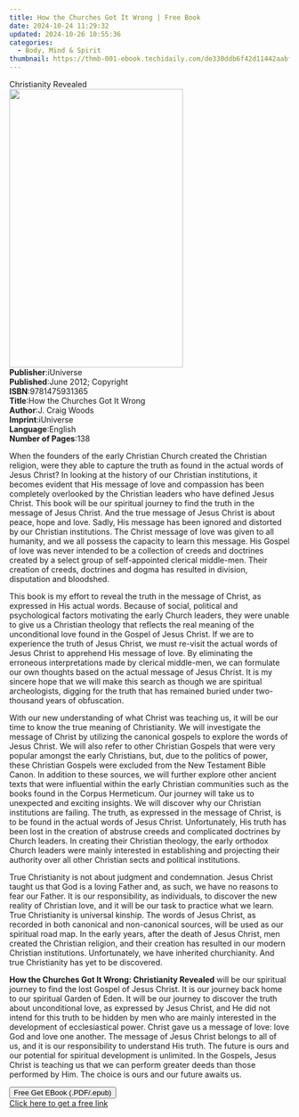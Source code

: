 ```yaml
---
title: How the Churches Got It Wrong | Free Book
date: 2024-10-24 11:29:32
updated: 2024-10-26 10:55:36
categories:
  - Body, Mind & Spirit
thumbnail: https://thmb-001-ebook.techidaily.com/de330ddb6f42d11442aabf62df8f7d566a9ad55cfe4a00850d3e79405550a289.jpg
---
```

<main id="book-container">
  <div class="flex flex-col">
    <div class="book-brief flex-1 py-6 px-4 sm:p-6 md:py-10 md:px-8">
      <!-- brief-->
      <div class="book-brief-main">Christianity Revealed</div>
    </div>
    <div
      class="book-meta-info flex-1 grid gap-4 col-start-1 col-end-3 row-start-1 sm:mb-6 sm:grid-cols-4 lg:gap-6 lg:col-start-2 lg:row-end-6 lg:row-span-6 lg:mb-0"
    >
      <div
        class="book-meta-info-left place-content-center mt-4 p-4 text-sm leading-6 col-start-2 col-span-2 dark:text-slate-400"
      >
        <img
          class="w-full h-500 object-cover rounded-lg sm:h-255 sm:col-span-2 lg:col-span-full"
          src="https://img-001-ebook.techidaily.com/aacdf54ebbd36b11cd1626b4460d417ed72ffeb3a7226195c080d2c94c27f882.jpg"
          alt=""
          width="312"
          height="500"
        />
      </div>
      <div
        class="book-meta-info-right mt-2 col-start-1 row-start-2 col-span-3 self-center"
      >
        <!-- meta data  -->
        <div class="flex flex-col px-4 md:px-8">
          <div class="flex-1">
            <strong>Publisher</strong>:<span class="px-2">iUniverse</span>
          </div>
          <div class="flex-1">
            <strong>Published</strong>:<span class="px-2"
              >June 2012; Copyright</span
            >
          </div>
          <div class="flex-1">
            <strong>ISBN</strong>:<span class="px-2">9781475931365</span>
          </div>
          <div class="flex-1">
            <strong>Title</strong>:<span class="px-2"
              >How the Churches Got It Wrong</span
            >
          </div>
          <div class="flex-1">
            <strong>Author</strong>:<span class="px-2">J. Craig Woods</span>
          </div>
          <div class="flex-1">
            <strong>Imprint</strong>:<span class="px-2">iUniverse</span>
          </div>
          <div class="flex-1">
            <strong>Language</strong>:<span class="px-2">English</span>
          </div>
          <div class="flex-1">
            <strong>Number of Pages</strong>:<span class="px-2">138</span>
          </div>
        </div>
      </div>
    </div>
    <div class="book-description flex-1 py-6 px-4 sm:p-6 md:py-10 md:px-8">
      <div class="book-description-main">
        <div accordion-content="" id="description">
          <p>
            When the founders of the early Christian Church created the
            Christian religion, were they able to capture the truth as found in
            the actual words of Jesus Christ? In looking at the history of our
            Christian institutions, it becomes evident that His message of love
            and compassion has been completely overlooked by the Christian
            leaders who have defined Jesus Christ. This book will be our
            spiritual journey to find the truth in the message of Jesus Christ.
            And the true message of Jesus Christ is about peace, hope and love.
            Sadly, His message has been ignored and distorted by our Christian
            institutions. The Christ message of love was given to all humanity,
            and we all possess the capacity to learn this message. His Gospel of
            love was never intended to be a collection of creeds and doctrines
            created by a select group of self-appointed clerical middle-men.
            Their creation of creeds, doctrines and dogma has resulted in
            division, disputation and bloodshed.
          </p>
          <p>
            This book is my effort to reveal the truth in the message of Christ,
            as expressed in His actual words. Because of social, political and
            psychological factors motivating the early Church leaders, they were
            unable to give us a Christian theology that reflects the real
            meaning of the unconditional love found in the Gospel of Jesus
            Christ. If we are to experience the truth of Jesus Christ, we must
            re-visit the actual words of Jesus Christ to apprehend His message
            of love. By eliminating the erroneous interpretations made by
            clerical middle-men, we can formulate our own thoughts based on the
            actual message of Jesus Christ. It is my sincere hope that we will
            make this search as though we are spiritual archeologists, digging
            for the truth that has remained buried under two-thousand years of
            obfuscation.
          </p>
          <p>
            With our new understanding of what Christ was teaching us, it will
            be our time to know the true meaning of Christianity. We will
            investigate the message of Christ by utilizing the canonical gospels
            to explore the words of Jesus Christ. We will also refer to other
            Christian Gospels that were very popular amongst the early
            Christians, but, due to the politics of power, these Christian
            Gospels were excluded from the New Testament Bible Canon. In
            addition to these sources, we will further explore other ancient
            texts that were influential within the early Christian communities
            such as the books found in the Corpus Hermeticum. Our journey will
            take us to unexpected and exciting insights. We will discover why
            our Christian institutions are failing. The truth, as expressed in
            the message of Christ, is to be found in the actual words of Jesus
            Christ. Unfortunately, His truth has been lost in the creation of
            abstruse creeds and complicated doctrines by Church leaders. In
            creating their Christian theology, the early orthodox Church leaders
            were mainly interested in establishing and projecting their
            authority over all other Christian sects and political institutions.
          </p>
          <p>
            True Christianity is not about judgment and condemnation. Jesus
            Christ taught us that God is a loving Father and, as such, we have
            no reasons to fear our Father. It is our responsibility, as
            individuals, to discover the new reality of Christian love, and it
            will be our task to practice what we learn. True Christianity is
            universal kinship. The words of Jesus Christ, as recorded in both
            canonical and non-canonical sources, will be used as our spiritual
            road map. In the early years, after the death of Jesus Christ, men
            created the Christian religion, and their creation has resulted in
            our modern Christian institutions. Unfortunately, we have inherited
            churchianity. And true Christianity has yet to be discovered.
          </p>
          <p>
            <strong
              >How the Churches Got It Wrong: Christianity Revealed</strong
            >
            will be our spiritual journey to find the lost Gospel of Jesus
            Christ. It is our journey back home to our spiritual Garden of Eden.
            It will be our journey to discover the truth about unconditional
            love, as expressed by Jesus Christ, and He did not intend for this
            truth to be hidden by men who are mainly interested in the
            development of ecclesiastical power. Christ gave us a message of
            love: love God and love one another. The message of Jesus Christ
            belongs to all of us, and it is our responsibility to understand His
            truth. The future is ours and our potential for spiritual
            development is unlimited. In the Gospels, Jesus Christ is teaching
            us that we can perform greater deeds than those performed by Him.
            The choice is ours and our future awaits us.<strong></strong>
          </p>
        </div>
        <div class="accordion-fader"></div>
      </div>
    </div>
    <div class="book-excerpts flex-1 py-6 px-4 sm:p-6 md:py-10 md:px-8"></div>
    <div
      class="book-about-author flex-1 py-6 px-4 sm:p-6 md:py-10 md:px-8"
    ></div>
    <div class="book-free-get flex-1 py-6 px-4 sm:p-6 md:py-10 md:px-8">
      <button
        id="btn-free-get"
        class="bg-blue-500 hover:bg-blue-700 text-white font-bold py-2 px-4 rounded"
      >
        Free Get EBook (.PDF/.epub)
      </button>
      <div id="countdown-display" class="px-2 text-lg mt-2"></div>
      <a
        id="free-link"
        class="hidden bg-blue-500 hover:bg-blue-700 text-white font-bold py-2 px-4 rounded"
        href="https://www.ebooks.com/en-us/book/138579046/how-the-churches-got-it-wrong/j-craig-woods/"
        target="_blank"
        >Click here to get a free link</a
      >
    </div>
    <script>
      let countdownTime = 0;
      let countdownInterval = null;
      document
        .getElementById('btn-free-get')
        .addEventListener('click', startCountdown);
      function startCountdown() {
        countdownTime = new Date().getTime() + 60000 * 3;
        countdownInterval = setInterval(updateCountdown, 1000);
        document.getElementById('btn-free-get').disabled = true;
        document
          .getElementById('btn-free-get')
          .classList.add('bg-gray-500', 'cursor-not-allowed');
      }
      function updateCountdown() {
        let currentTime = new Date().getTime();
        let timeLeft = countdownTime - currentTime;
        let secondsLeft = Math.floor(timeLeft / 1000);
        document.getElementById('countdown-display').innerHTML =
          `Remaining time: ${secondsLeft} seconds.`;
        if (secondsLeft <= 0) {
          clearInterval(countdownInterval);
          document.getElementById('btn-free-get').classList.add('hidden');
          document.getElementById('free-link').classList.remove('hidden');
          document.getElementById('countdown-display').innerHTML = '';
        }
      }
    </script>
  </div>
</main>
